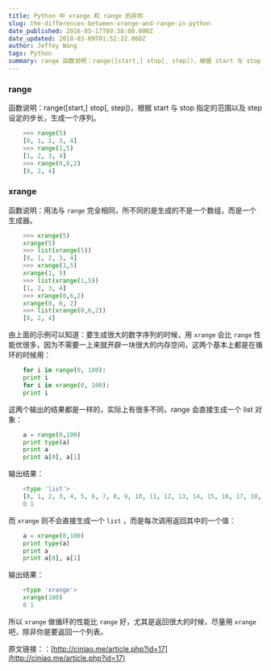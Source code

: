```yaml
---
title: Python 中 xrange 和 range 的异同
slug: the-differences-between-xrange-and-range-in-python
date_published: 2016-05-17T09:38:00.000Z
date_updated: 2018-03-09T01:52:22.000Z
author: Jeffey Wang
tags: Python
summary: range 函数说明：range([start,] stop[, step])，根据 start 与 stop 指定的范围以及 step 设定的步长，生成一个序列。xrange 函数说明：用法与 range 完全相同，所不同的是生成的不是一个数组，而是一个生成器。
---
```


### range

函数说明：range([start,] stop[, step])，根据 start 与 stop 指定的范围以及 step 设定的步长，生成一个序列。

```python
    >>> range(5)
    [0, 1, 2, 3, 4]
    >>> range(1,5)
    [1, 2, 3, 4]
    >>> range(0,6,2)
    [0, 2, 4]
```

### xrange

函数说明：用法与 `range` 完全相同，所不同的是生成的不是一个数组，而是一个生成器。

```python
    >>> xrange(5)
    xrange(5)
    >>> list(xrange(5))
    [0, 1, 2, 3, 4]
    >>> xrange(1,5)
    xrange(1, 5)
    >>> list(xrange(1,5))
    [1, 2, 3, 4]
    >>> xrange(0,6,2)
    xrange(0, 6, 2)
    >>> list(xrange(0,6,2))
    [0, 2, 4]
```

由上面的示例可以知道：要生成很大的数字序列的时候，用 `xrange` 会比 `range` 性能优很多，因为不需要一上来就开辟一块很大的内存空间，这两个基本上都是在循环的时候用：

```python
    for i in range(0, 100):
    print i
    for i in xrange(0, 100):
    print i
```

这两个输出的结果都是一样的，实际上有很多不同，range 会直接生成一个 list 对象：

```python
    a = range(0,100)
    print type(a)
    print a
    print a[0], a[1]
```

输出结果：

```python
    <type 'list'>
    [0, 1, 2, 3, 4, 5, 6, 7, 8, 9, 10, 11, 12, 13, 14, 15, 16, 17, 18, 19, 20, 21, 22, 23, 24, 25, 26, 27, 28, 29, 30, 31, 32, 33, 34, 35, 36, 37, 38, 39, 40, 41, 42, 43, 44, 45, 46, 47, 48, 49, 50, 51, 52, 53, 54, 55, 56, 57, 58, 59, 60, 61, 62, 63, 64, 65, 66, 67, 68, 69, 70, 71, 72, 73, 74, 75, 76, 77, 78, 79, 80, 81, 82, 83, 84, 85, 86, 87, 88, 89, 90, 91, 92, 93, 94, 95, 96, 97, 98, 99]
    0 1
```

而 `xrange` 则不会直接生成一个 `list` ，而是每次调用返回其中的一个值：

```python
    a = xrange(0,100)
    print type(a)
    print a
    print a[0], a[1]
```

输出结果：

```python
    <type 'xrange'>
    xrange(100)
    0 1
```

所以 `xrange` 做循环的性能比 `range` 好，尤其是返回很大的时候，尽量用 `xrange` 吧，除非你是要返回一个列表。

原文链接：：[http://ciniao.me/article.php?id=17](http://ciniao.me/article.php?id=17)

